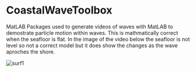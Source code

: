 # CoastalWaveToolbox

MatLAB Packages used to generate videos of waves with MatLAB to demostrate particle motion within waves. This is mathmatically correct when the seafloor is flat. In the image of the video below the seafloor is not level so not a correct model but it does show the changes as the wave aproches the shore.

![surf1](https://user-images.githubusercontent.com/28429345/111989707-d9f71480-8b5d-11eb-8a0d-93b92e9c5a04.png)
